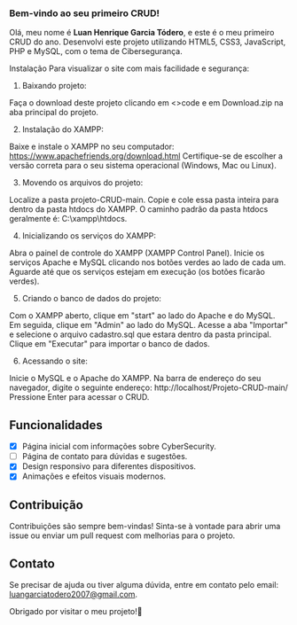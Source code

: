 
### Bem-vindo ao seu primeiro CRUD!

Olá, meu nome é **Luan Henrique Garcia Tódero**, e este é o meu primeiro CRUD do ano. Desenvolvi este projeto utilizando HTML5, CSS3, JavaScript, PHP e MySQL, com o tema de Cibersegurança.

Instalação
Para visualizar o site com mais facilidade e segurança:

1. Baixando projeto:

Faça o download deste projeto clicando em <>code e em Download.zip na aba principal do projeto. 

2. Instalação do XAMPP:

Baixe e instale o XAMPP no seu computador: https://www.apachefriends.org/download.html
Certifique-se de escolher a versão correta para o seu sistema operacional (Windows, Mac ou Linux).

3. Movendo os arquivos do projeto:

Localize a pasta projeto-CRUD-main.
Copie e cole essa pasta inteira para dentro da pasta htdocs do XAMPP.
O caminho padrão da pasta htdocs geralmente é: C:\xampp\htdocs.

4. Inicializando os serviços do XAMPP:

Abra o painel de controle do XAMPP (XAMPP Control Panel).
Inicie os serviços Apache e MySQL clicando nos botões verdes ao lado de cada um.
Aguarde até que os serviços estejam em execução (os botões ficarão verdes).

5. Criando o banco de dados do projeto:

Com o XAMPP aberto, clique em "start" ao lado do Apache e do MySQL.
Em seguida, clique em "Admin" ao lado do MySQL.
Acesse a aba "Importar" e selecione o arquivo cadastro.sql que estara dentro da pasta principal.
Clique em "Executar" para importar o banco de dados.

6. Acessando o site:

Inicie o MySQL e o Apache do XAMPP.
Na barra de endereço do seu navegador, digite o seguinte endereço:
http://localhost/Projeto-CRUD-main/
Pressione Enter para acessar o CRUD.

  
## Funcionalidades
 
- [x] Página inicial com informações sobre CyberSecurity.
- [ ] Página de contato para dúvidas e sugestões.
- [x] Design responsivo para diferentes dispositivos.
- [x] Animações e efeitos visuais modernos.
 
## Contribuição
 
Contribuições são sempre bem-vindas! Sinta-se à vontade para abrir uma issue ou enviar um pull request com melhorias para o projeto.
 
## Contato
 
Se precisar de ajuda ou tiver alguma dúvida, entre em contato pelo email: [luangarciatodero2007@gmail.com](mailto:seuemail@gmail.com).
 
Obrigado por visitar o meu projeto!🎩  
